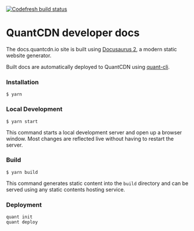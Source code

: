 [![Codefresh build status]( https://g.codefresh.io/api/badges/pipeline/quantcdn/Quant%20docs%2Fquant-docs?key=eyJhbGciOiJIUzI1NiJ9.NWU5ZDVmZmE1MWJmOTZjYTU0NWRiNTBk.2vLiCtkYTfWcwAbwbzuL5KlwSrZRXetNTXgpWn5ZMag&type=cf-1)]( https%3A%2F%2Fg.codefresh.io%2Fpipelines%2Fquant-docs%2Fbuilds%3Ffilter%3Dtrigger%3Abuild~Build%3Bpipeline%3A5e9d6314ea5ddb6d218cf67d~quant-docs)


# QuantCDN developer docs

The docs.quantcdn.io site is built using [Docusaurus 2](https://v2.docusaurus.io/), a modern static website generator.

Built docs are automatically deployed to QuantCDN using [quant-cli](https://github.com/quantcdn/node-cli).


### Installation

```
$ yarn
```

### Local Development

```
$ yarn start
```

This command starts a local development server and open up a browser window. Most changes are reflected live without having to restart the server.

### Build

```
$ yarn build
```

This command generates static content into the `build` directory and can be served using any static contents hosting service.

### Deployment

```
quant init
quant deploy
```
